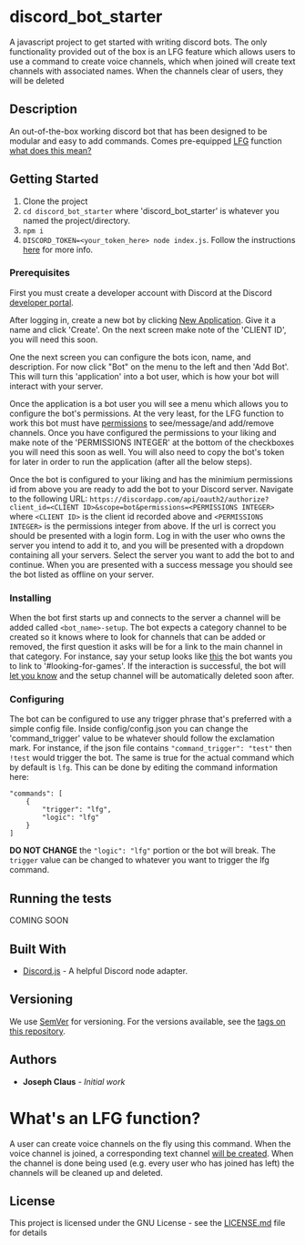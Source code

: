 # discord_bot_starter
A javascript project to get started with writing discord bots. The only functionality provided out of the box is an LFG feature which allows users to use a command to create voice channels, which when joined will create text channels with associated names. When the channels clear of users, they will be deleted

## Description

An out-of-the-box working discord bot that has been designed to be modular and easy to add commands.
Comes pre-equipped [LFG](https://imgur.com/a/YD5F483) function [what does this mean?](#whatsanLFGfunction?)

## Getting Started

1. Clone the project
1. `cd discord_bot_starter` where 'discord_bot_starter' is whatever you named the project/directory.
1. `npm i`
1. `DISCORD_TOKEN=<your_token_here> node index.js`. Follow the instructions [here](#prerequisites) for more info.

### Prerequisites

First you must create a developer account with Discord at the Discord [developer portal](https://discordapp.com/login?redirect_to=%2Fdevelopers%2Fapplications%2F).

After logging in, create a new bot by clicking [New Application](https://imgur.com/a/cB7j55L).
Give it a name and click 'Create'. On the next screen make note of the 'CLIENT ID', you will need this soon.

One the next screen you can configure the bots icon, name, and description. For now click "Bot" on the menu to the left and then 'Add Bot'. This will turn this 'application' into a bot user, which is how your bot will interact with your server.

Once the application is a bot user you will see a menu which allows you to configure the bot's permissions. At the very least, for the LFG function to work this bot must have [permissions](https://imgur.com/a/4vs2L5G) to see/message/and add/remove channels. Once you have configured the permissions to your liking and make note of the 'PERMISSIONS INTEGER' at the bottom of the checkboxes you will need this soon as well. You will also need to copy the bot's token for later in order to run the application (after all the below steps).

Once the bot is configured to your liking and has the minimium permissions id from above you are ready to add the bot to your Discord server. Navigate to the following URL: `https://discordapp.com/api/oauth2/authorize?client_id=<CLIENT ID>&scope=bot&permissions=<PERMISSIONS INTEGER>` where `<CLIENT ID>` is the client id recorded above and `<PERMISSIONS INTEGER>` is the permissions integer from above. If the url is correct you should be presented with a login form. Log in with the user who owns the server you intend to add it to, and you will be presented with a dropdown containing all your servers. Select the server you want to add the bot to and continue. When you are presented with a success message you should see the bot listed as offline on your server.

### Installing

When the bot first starts up and connects to the server a channel will be added called `<bot_name>-setup`. The bot expects a category channel to be created so it knows where to look for channels that can be added or removed, the first question it asks will be for a link to the main channel in that category. For instance, say your setup looks like [this](https://imgur.com/a/JMYGBAE) the bot wants you to link to '#looking-for-games'. If the interaction is successful, the bot will [let you know](https://imgur.com/a/zSjAbxq) and the setup channel will be automatically deleted soon after.

### Configuring

The bot can be configured to use any trigger phrase that's preferred with a simple config file. Inside config/config.json you can change the 'command_trigger' value to be whatever should follow the exclamation mark. For instance, if the json file contains `"command_trigger": "test"` then `!test` would trigger the bot. The same is true for the actual command which by default is `lfg`. This can be done by editing the command information here:

```
"commands": [
    {
        "trigger": "lfg",
        "logic": "lfg"
    }
]
```

**DO NOT CHANGE** the `"logic": "lfg"` portion or the bot will break. The `trigger` value can be changed to whatever you want to trigger the lfg command.

## Running the tests

COMING SOON

<!-- ### Break down into end to end tests

Explain what these tests test and why

```
Give an example
``` -->

<!-- ### And coding style tests

Explain what these tests test and why

```
Give an example
``` -->

<!-- ## Deployment

Add additional notes about how to deploy this on a live system -->

## Built With

* [Discord.js](https://github.com/discordjs/discord.js) - A helpful Discord node adapter.

<!-- ## Contributing

Please read [CONTRIBUTING.md](https://gist.github.com/PurpleBooth/b24679402957c63ec426) for details on our code of conduct, and the process for submitting pull requests to us. -->

## Versioning

We use [SemVer](http://semver.org/) for versioning. For the versions available, see the [tags on this repository](https://github.com/clausjs/discord_bot_starter/tags). 

## Authors

* **Joseph Claus** - *Initial work*

<!-- See also the list of [contributors](https://github.com/your/project/contributors) who participated in this project. -->

# What's an LFG function?

A user can create voice channels on the fly using this command. When the voice channel is joined, a corresponding text channel [will be created](https://imgur.com/a/FQjboSt). When the channel is done being used (e.g. every user who has joined has left) the channels will be cleaned up and deleted. 

## License

This project is licensed under the GNU License - see the [LICENSE.md](LICENSE.md) file for details

<!-- ## Acknowledgments

* Hat tip to anyone whose code was used
* Inspiration
* etc -->
